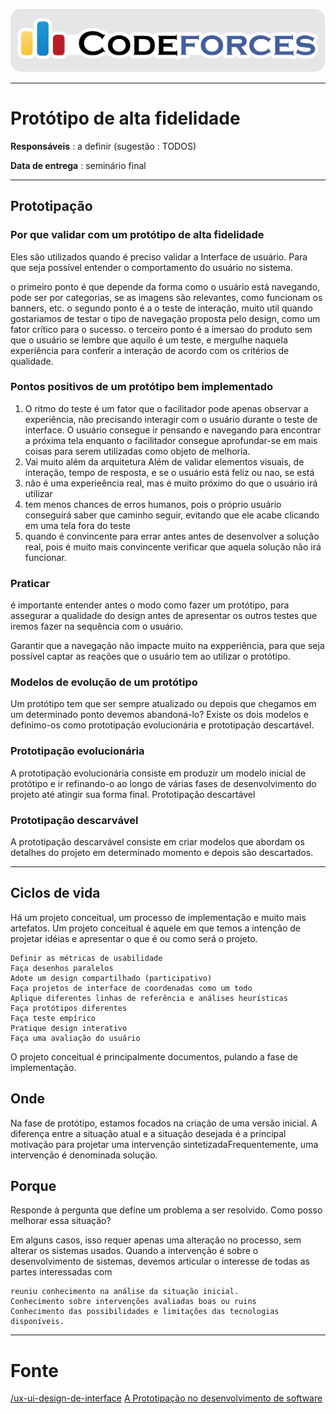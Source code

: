 <span style="margin-left: 0%; padding-top: 3%;">![Codeforces Logo](../images/codeforces.png)</span>

---

# Protótipo de alta fidelidade

**Responsáveis** : a definir (sugestão : TODOS)

**Data de entrega** : seminário final

---

## Prototipação

### Por que validar com um protótipo de alta fidelidade

Eles são utilizados quando é preciso validar a Interface de usuário. Para que seja possível entender o comportamento do usuário no sistema.

o primeiro ponto é que depende da forma como o usuário está navegando, pode ser por categorias, se as imagens são relevantes, como funcionam os banners, etc.
o segundo ponto é a o teste de interação, muito util quando gostariamos de testar o tipo de navegação proposta pelo design, como um fator crítico para o sucesso.
o terceiro ponto é a imersao do produto sem que o usuário se lembre que aquilo é um teste, e mergulhe naquela experiência para conferir a interação de acordo com os critérios de qualidade.

### Pontos positivos de um protótipo bem implementado

1. O ritmo do teste
   é um fator que o facilitador pode apenas observar a experiência, não precisando interagir com o usuário durante o teste de interface.
   O usuário consegue ir pensando e navegando para encontrar a próxima tela enquanto o facilitador consegue aprofundar-se em mais coisas para serem utilizadas como objeto de melhoria.
2. Vai muito além da arquitetura
   Além de validar elementos visuais, de interação, tempo de resposta, e se o usuário está feliz ou nao, se está
3. não é uma experieência real, mas é muito próximo do que o usuário irá utilizar
4. tem menos chances de erros humanos, pois o próprio usuário conseguirá saber que caminho seguir, evitando que ele acabe clicando em uma tela fora do teste
5. quando é convincente para errar antes antes de desenvolver a solução real, pois é muito mais convincente verificar que aquela solução não irá funcionar.

### Praticar

é importante entender antes o modo como fazer um protótipo, para assegurar a qualidade do design antes de apresentar os outros testes que iremos fazer na sequência com o usuário.

Garantir que a navegação não impacte muito na expperiência, para que seja possível captar as reações que o usuário tem ao utilizar o protótipo.

### Modelos de evolução de um protótipo

Um protótipo tem que ser sempre atualizado ou depois que chegamos em um determinado ponto devemos abandoná-lo? Existe os dois modelos e definimo-os como prototipação evolucionária e prototipação descartável.

### Prototipação evolucionária

A prototipação evolucionária consiste em produzir um modelo inicial de protótipo e ir refinando-o ao longo de várias fases de desenvolvimento do projeto até atingir sua forma final.
Prototipação descartável

### Prototipação descarvável

A prototipação descarvável consiste em criar modelos que abordam os detalhes do projeto em determinado momento e depois são descartados.

---

## Ciclos de vida

Há um projeto conceitual, um processo de implementação e muito mais artefatos.
Um projeto conceitual é aquele em que temos a intenção de projetar idéias e apresentar o que é ou como será o projeto.

    Definir as métricas de usabilidade
    Faça desenhos paralelos
    Adote um design compartilhado (participativo)
    Faça projetos de interface de coordenadas como um todo
    Aplique diferentes linhas de referência e análises heurísticas
    Faça protótipos diferentes
    Faça teste empírico
    Pratique design interativo
    Faça uma avaliação do usuário

O projeto conceitual é principalmente documentos, pulando a fase de implementação.

## Onde

Na fase de protótipo, estamos focados na criação de uma versão inicial. A diferença entre a situação atual e a situação desejada é a principal motivação para projetar uma intervenção sintetizadaFrequentemente, uma intervenção é denominada solução.

## Porque

Responde à pergunta que define um problema a ser resolvido.
Como posso melhorar essa situação?

Em alguns casos, isso requer apenas uma alteração no processo, sem alterar os sistemas usados.
Quando a intervenção é sobre o desenvolvimento de sistemas, devemos articular o interesse de todas as partes interessadas com

    reuniu conhecimento na análise da situação inicial.
    Conhecimento sobre intervenções avaliadas boas ou ruins
    Conhecimento das possibilidades e limitações das tecnologias disponíveis.

---

# Fonte

[/ux-ui-design-de-interface](https://www.coursera.org/lecture/ux-ui-design-de-interface/construindo-um-prototipo-de-alta-fidelidade-HWDuF)
[A Prototipação no desenvolvimento de software](https://www.objective.com.br/a-prototipacao-no-desenvolvimento-de-software/)
